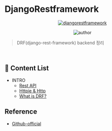# DjangoRestframework

<div align=center>

<a href="https://www.django-rest-framework.org">
<img alt="djangorestframework" src="https://www.django-rest-framework.org/img/logo.png" target="_blank" />
</a>

<br>

![author](https://img.shields.io/badge/author-tedhoon-ff69b4.svg?style=flat-square)

</div>

> DRF(django-rest-framework) backend 정리

</br>

## :memo: Content List
- INTRO
    - [Rest API](https://github.com/Tedhoon/django-rest-framework/blob/master/Rest_API.md)
    - [Httpie & Http](https://github.com/Tedhoon/django-rest-framework/blob/master/Httpie.md)
    - [What is DRF?](https://github.com/Tedhoon/django-rest-framework/blob/master/What_is_DRF.md)


## Reference
- [Github-official](https://github.com/encode/django-rest-framework)
